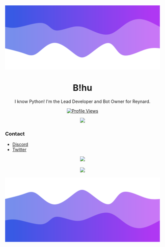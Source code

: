 ![Header](./header.png)

<h1 align="center">B!hu</h1>
<p align="center">I know Python! I'm the Lead Developer and Bot Owner for Reynard.</p>
<a href="https://github.com/Blhu185">
  <p align="center">
    <img src="https://komarev.com/ghpvc/?username=Blhu185" alt="Profile Views">
  </p>
</a>

<p align="center">
  <img src="https://github-readme-stats.vercel.app/api/?username=Blhu185&title_color=4F8CC9&text_color=9f9f9f&show_icons=true&bg_color=00000000&hide_border=true&icon_color=4F8CC9&hide_title=true&count_private=true" />
</p>

### Contact

- [Discord](https://discord.com/users/776224618516054036)
- [Twitter](https://twitter.com/ManagerBlhu)

<p align="center">
  <img src="https://discord.c99.nl/widget/theme-4/776224618516054036.png" />
  <br />
  <br />
  <img src="https://github-profile-trophy.vercel.app/?username=Blhu185&theme=nord&margin-w=15&margin-h=1&column=6" />
</p>

![Footer](./footer.png)
